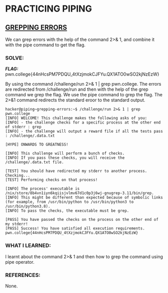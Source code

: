# **PRACTICING PIPING**
## **<ins>GREPPING ERRORS</ins>**
We can grep errors with the help of the command 2>& 1, and combine it with the pipe command to get the flag.

### SOLVE: 
***FLAG:*** pwn.college{44nHcsPM7PDQU_4tXzjmokCJFYu.QX1ATO0wSO2kjNzEzW}

By using the command /challenge/run 2>& 1 | grep pwn.college.
The errors are redirected from /challenge/run and then with the help of the grep command we grep the flag.
We use the pipe command to grep the flag. The 2>&1 command redirects the standard eroor to the standard output.

```
hacker@piping~grepping-errors:~$ /challenge/run 2>& 1 | grep pwn.college
[INFO] WELCOME! This challenge makes the following asks of you:
[INFO] - the challenge checks for a specific process at the other end of stderr : grep
[INFO] - the challenge will output a reward file if all the tests pass : /challenge/.data.txt

[HYPE] ONWARDS TO GREATNESS!

[INFO] This challenge will perform a bunch of checks.
[INFO] If you pass these checks, you will receive the /challenge/.data.txt file.

[TEST] You should have redirected my stderr to another process. Checking...
[TEST] Performing checks on that process!

[INFO] The process' executable is /nix/store/8b4vn1iyn6kqiisjvlmv67d1c0p3j6wj-gnugrep-3.11/bin/grep.
[INFO] This might be different than expected because of symbolic links (for example, from /usr/bin/python to /usr/bin/python3 to /usr/bin/python3.8).
[INFO] To pass the checks, the executable must be grep.

[PASS] You have passed the checks on the process on the other end of my stderr!
[PASS] Success! You have satisfied all execution requirements.
pwn.college{44nHcsPM7PDQU_4tXzjmokCJFYu.QX1ATO0wSO2kjNzEzW}
```

### WHAT I LEARNED: 
I learnt about the command 2>& 1 and then how to grep the command using pipe operator.

### REFERENCES:
None.
